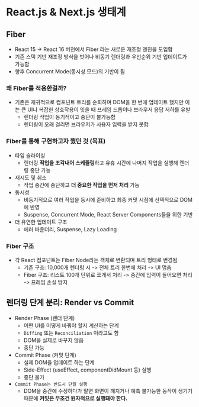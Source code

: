 # React.js & Next.js 생태계

## Fiber

- React 15 -> React 16 버전에서 Fiber 라는 새로운 재조정 엔진을 도입함
- 기존 스택 기반 재조정 방식을 벗어나 비동기 렌더링과 우선순위 기반 업데이트가 가능함
- 향후 Concurrent Mode(동시성 모드)의 기반이 됨

### 왜 Fiber를 적용한걸까?

- 기존은 재귀적으로 컴포넌트 트리를 순회하며 DOM을 한 번에 업데이트 했지만 이는 큰 UI나 복잡한 상호작용이 잇을 때 프레임 드롭이나 브라우저 응답 저하를 유발
  - 렌더링 작업이 동기적이고 중단이 불가능함
  - 렌더링이 오래 걸리면 브라우저가 사용자 입력을 받지 못함

### Fiber를 통해 구현하고자 했던 것 (목표)

- 타임 슬라이싱
  - 렌더링 **작업을 조각내어 스케줄링**하고 유휴 시간에 나머지 작업을 실행해 렌더링 중단 가능
- 재시도 및 취소
  - 작업 중간에 중단하고 **더 중요한 작업을 먼저 처리** 가능
- 동시성
  - 비동기적으로 여러 작업을 동시에 준비하고 최종 커밋 시점에 선택적으로 DOM에 반영
  - Suspense, Concurrent Mode, React Server Components들을 위한 기반
- 더 유연한 업데이트 구조
  - 에러 바운더리, Suspense, Lazy Loading

### Fiber 구조

- 각 React 컴포넌트는 Fiber Node라는 객체로 변환되며 트리 형태로 변경됨
  - 기존 구조: 10,000개 렌더링 시 -> 전체 트리 한번에 처리 -> UI 멈춤
  - Fiber 구조: 리스트 100개 단위로 쪼개서 처리 -> 중간에 입력이 들어오면 처리 -> 프레임 손실 방지

## 렌더링 단계 분리: Render vs Commit

- Render Phase (렌더 단계)
  - 어떤 UI를 어떻게 바꿔야 할지 계산하는 단계
  - `Diffing` 또는 `Reconciliation` 이라고도 함
  - DOM을 실제로 바꾸지 않음
  - 중단 가능
- Commit Phase (커밋 단계)
  - 실제 DOM을 업데이트 하는 단계
  - Side-Effect (useEffect, componentDidMount 등) 실행
  - 중단 불가
- `Commit Phase는 반드시 단일 실행`
  - DOM을 중간에 수정하다가 말면 화면이 깨지거나 예측 불가능한 동작이 생기기 때문에 **커밋은 무조건 원자적으로 실행돼야 한다.**
